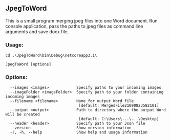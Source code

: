 ﻿## JpegToWord

This is a small program merging jpeg files into one Word document.
Run console application, pass the paths to jpeg files as command line arguments and save docx file.



### Usage:

```
cd .\JpegToWord\bin\Debug\netcoreapp3.1\
```

```
JpegToWord [options]
```

### Options:
```
  --images <images>            Specify paths to your incoming images
  --imageFolder <imageFolder>  Specify path to your folder containing incoming images
  --filename <filename>        Name for output Word file
                                [default: MergedFile21090823582101]
  --output <output>            Path to directory where the output Word will be created
                                [default: C:\Users\...\...\Desktop]
  --header <header>            Specify path to your Json file
  --version                    Show version information
  -?, -h, --help               Show help and usage information
  ```


